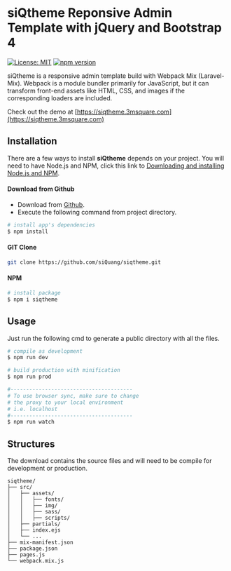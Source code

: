 # siQtheme Reponsive Admin Template with jQuery and Bootstrap 4

[![License: MIT](https://img.shields.io/badge/License-MIT-green.svg)](https://opensource.org/licenses/MIT)
[![npm version](https://img.shields.io/npm/v/siqtheme/latest.svg)](https://www.npmjs.com/package/siqtheme)

siQtheme is a responsive admin template build with Webpack Mix (Laravel-Mix). Webpack is a module bundler primarily for JavaScript, but it can transform front-end assets like HTML, CSS, and images if the corresponding loaders are included.

Check out the demo at [https://siqtheme.3msquare.com](https://siqtheme.3msquare.com)

## Installation

There are a few ways to install **siQtheme** depends on your project. You will need to have Node.js and NPM, click this link to [Downloading and installing Node.js and NPM](https://docs.npmjs.com/downloading-and-installing-node-js-and-npm).

#### Download from Github

- Download from [Github](https://github.com/siQuang/siqtheme).
- Execute the following command from project directory.

``` bash
# install app's dependencies
$ npm install
```

#### GIT Clone

``` bash
git clone https://github.com/siQuang/siqtheme.git
```

#### NPM

``` bash
# install package
$ npm i siqtheme
```

## Usage

Just run the following cmd to generate a public directory with all the files.

``` bash
# compile as development
$ npm run dev

# build production with minification
$ npm run prod

#---------------------------------------
# To use browser sync, make sure to change
# the proxy to your local environment
# i.e. localhost
#---------------------------------------
$ npm run watch
```

## Structures

The download contains the source files and will need to be compile for development or production.

```
siqtheme/
├── src/
│   ├── assets/
│   │   ├── fonts/
│   │   ├── img/
│   │   ├── sass/
│   │   ├── scripts/
│   ├── partials/
│   ├── index.ejs
│   └── ...
├── mix-manifest.json
├── package.json
├── pages.js
└── webpack.mix.js
```

